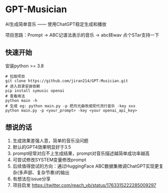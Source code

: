 # GPT-Musician
AI生成简单音乐 —— 使用ChatGPT稳定生成和播放

项目思路：Prompt -> ABC记谱法表示的音乐 -> abc转wav
点个STar支持一下



## 快速开始
安装python >= 3.8
```shell
# 拉取项目 
git clone https://github.com/jiran214/GPT-Musician.git
# 进入目录安装依赖
pip install symusic openai
# 查看用法
python main -h
# 生成 eg: python main.py -p 把月光曲改成现代流行音乐 -key xxx
python main.py -p <your_prompt> -key <your openai_api_key>
```

## 想说的话
1. 生成效果差强人意，简单的音乐没问题
2. 默认的GPT4效果明显好于3.5
3. prompt经常对应不上生成结果，prompt对音乐描述越简单成功率越高
4. 可尝试修改SYSTEM变量修改prompt
5. 后续值得尝试的方向：通过HuggingFace ABC数据集微调ChatGPT实现更复杂(多声部、复杂节奏)的输出
6. 有想法在issue分享
7. 项目启发 https://twitter.com/reach_vb/status/1763315222285009297